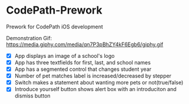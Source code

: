 # CodePath-Prework
 Prework for CodePath iOS development

Demonstration Gif: https://media.giphy.com/media/qn7P3pBhZY4kF6Egb6/giphy.gif

- [X] App displays an image of a school's logo
- [X] App has three textfields for first, last, and school names
- [X] App has a segmented control that changes student year
- [X] Number of pet matches label is increased/decreased by stepper
- [X] Switch makes a statement about wanting more pets or not(true/false)
- [X] Introduce yourself button shows alert box with an introduciton and dismiss button
